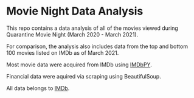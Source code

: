 # Movie Night Data Analysis

This repo contains a data analysis of all of the movies viewed during Quarantine Movie Night (March 2020 - March 2021).

For comparison, the analysis also includes data from the top and bottom 100 movies listed on IMDb as of March 2021. 

Most movie data were acquired from IMDb using [IMDbPY](https://imdbpy.readthedocs.io/en/latest/index.html). 

Financial data were aquired via scraping using BeautifulSoup. 

All data belongs to [IMDb](https://www.imdb.com/).  